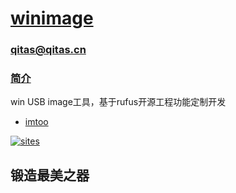 ﻿# [winimage](https://github.com/Qitas/winimage) 

### qitas@qitas.cn

### [简介](https://github.com/Qitas/winimage/wiki)

win USB image工具，基于rufus开源工程功能定制开发

* [imtoo](imtoo/)

[![sites](qitas/qitas.png)](http://www.qitas.cn)
## 锻造最美之器